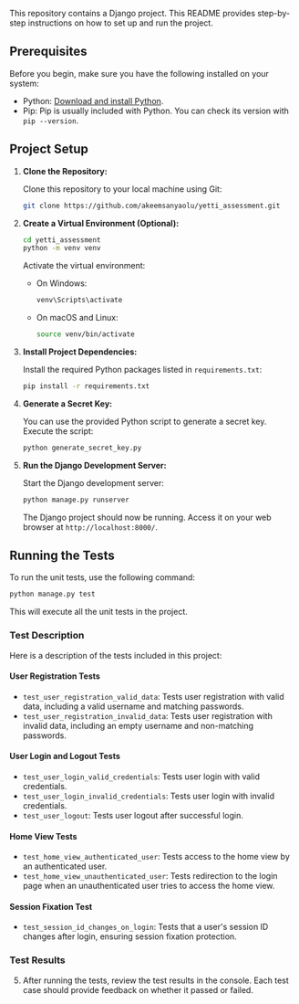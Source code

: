 
This repository contains a Django project. This README provides step-by-step instructions on how to set up and run the project.

## Prerequisites

Before you begin, make sure you have the following installed on your system:

- Python: [Download and install Python](https://www.python.org/downloads/).
- Pip: Pip is usually included with Python. You can check its version with `pip --version`.

## Project Setup

1. **Clone the Repository:**

   Clone this repository to your local machine using Git:

   ```bash
   git clone https://github.com/akeemsanyaolu/yetti_assessment.git
   ```


2. **Create a Virtual Environment (Optional):**

   ```bash
   cd yetti_assessment
   python -m venv venv
   ```

   Activate the virtual environment:

   - On Windows:

     ```bash
     venv\Scripts\activate
     ```

   - On macOS and Linux:

     ```bash
     source venv/bin/activate
     ```

3. **Install Project Dependencies:**

   Install the required Python packages listed in `requirements.txt`:

   ```bash
   pip install -r requirements.txt
   ```


4. **Generate a Secret Key:**

   You can use the provided Python script to generate a secret key. Execute the script:

   ```bash
   python generate_secret_key.py
   ```

5. **Run the Django Development Server:**

   Start the Django development server:

   ```bash
   python manage.py runserver
   ```

   The Django project should now be running. Access it on your web browser at `http://localhost:8000/`.



## Running the Tests

To run the unit tests, use the following command:

```bash
python manage.py test
```

This will execute all the unit tests in the project.


### Test Description

Here is a description of the tests included in this project:

#### User Registration Tests

- `test_user_registration_valid_data`: Tests user registration with valid data, including a valid username and matching passwords.
- `test_user_registration_invalid_data`: Tests user registration with invalid data, including an empty username and non-matching passwords.

#### User Login and Logout Tests

- `test_user_login_valid_credentials`: Tests user login with valid credentials.
- `test_user_login_invalid_credentials`: Tests user login with invalid credentials.
- `test_user_logout`: Tests user logout after successful login.

#### Home View Tests

- `test_home_view_authenticated_user`: Tests access to the home view by an authenticated user.
- `test_home_view_unauthenticated_user`: Tests redirection to the login page when an unauthenticated user tries to access the home view.

#### Session Fixation Test

- `test_session_id_changes_on_login`: Tests that a user's session ID changes after login, ensuring session fixation protection.

### Test Results

5. After running the tests, review the test results in the console. Each test case should provide feedback on whether it passed or failed.
